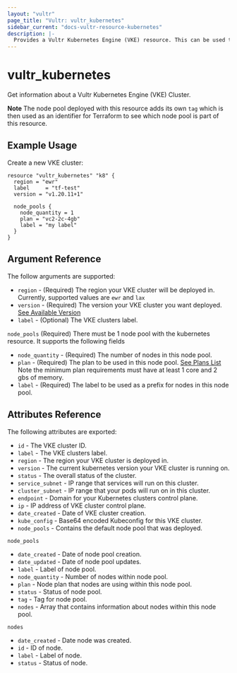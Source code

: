 ```yaml
---
layout: "vultr"
page_title: "Vultr: vultr_kubernetes"
sidebar_current: "docs-vultr-resource-kubernetes"
description: |-
  Provides a Vultr Kubernetes Engine (VKE) resource. This can be used to create, read, modify, and delete VKE clusters on your Vultr account.
---
```


# vultr_kubernetes

Get information about a Vultr Kubernetes Engine (VKE) Cluster.

**Note** The node pool deployed with this resource adds its own `tag` which is then used as an identifier for Terraform to see which node pool is part of this resource. 

## Example Usage

Create a new VKE cluster:

```hcl
resource "vultr_kubernetes" "k8" {
  region = "ewr"
  label     = "tf-test"
  version = "v1.20.11+1"

  node_pools {
    node_quantity = 1
    plan = "vc2-2c-4gb"
    label = "my label"
  }
} 
```

## Argument Reference

The follow arguments are supported:

* `region` - (Required) The region your VKE cluster will be deployed in. Currently, supported values are `ewr` and `lax`
* `version` - (Required) The version your VKE cluster you want deployed. [See Available Version](https://www.vultr.com/api/#operation/get-kubernetes-versions)
* `label` - (Optional) The VKE clusters label.


`node_pools` (Required) There must be 1 node pool with the kubernetes resource. It supports the following fields

* `node_quantity` - (Required) The number of nodes in this node pool.
* `plan` - (Required) The plan to be used in this node pool. [See Plans List](https://www.vultr.com/api/#operation/list-plans) Note the minimum plan requirements must have at least 1 core and 2 gbs of memory.
* `label` - (Required) The label to be used as a prefix for nodes in this node pool.



## Attributes Reference

The following attributes are exported:
* `id` - The VKE cluster ID.
* `label` - The VKE clusters label.
* `region` - The region your VKE cluster is deployed in.
* `version` - The current kubernetes version your VKE cluster is running on.
* `status` - The overall status of the cluster.
* `service_subnet` - IP range that services will run on this cluster.
* `cluster_subnet` - IP range that your pods will run on in this cluster.
* `endpoint` - Domain for your Kubernetes clusters control plane.
* `ip` - IP address of VKE cluster control plane.
* `date_created` - Date of VKE cluster creation.
* `kube_config` - Base64 encoded Kubeconfig for this VKE cluster.
* `node_pools` - Contains the default node pool that was deployed.

`node_pools`

* `date_created` - Date of node pool creation.
* `date_updated` - Date of node pool updates.
* `label` - Label of node pool.
* `node_quantity` - Number of nodes within node pool.
* `plan` - Node plan that nodes are using within this node pool.
* `status` - Status of node pool.
* `tag` - Tag for node pool.
* `nodes` - Array that contains information about nodes within this node pool.

`nodes`

* `date_created` - Date node was created.
* `id` - ID of node.
* `label` - Label of node.
* `status` - Status of node.